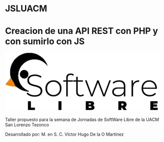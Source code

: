 # JSLUACM
# Creacion de una API REST con PHP y con sumirlo con JS <br>
![Jornadas de SoftLibre](https://github.com/hugo4295/JSLUACM/blob/main/assets/soft%20libre.png)<br>
<br>
Taller propuesto para la semana de Jornadas de SoftWare Libre de la UACM San Lorenzo Tezonco <br>

Desarrollado por: M. en S. C. VIctor Hugo De la O Martínez
